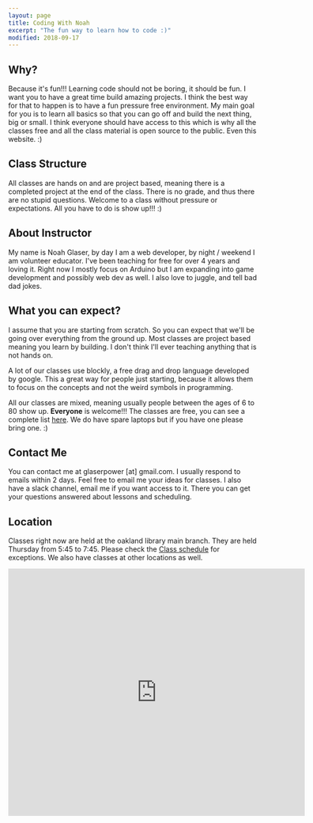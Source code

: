 ```yaml
---
layout: page
title: Coding With Noah
excerpt: "The fun way to learn how to code :)"
modified: 2018-09-17
---
```



## Why?

Because it's fun!!! Learning code should not be boring, it should be fun.  I want you to have a great time build amazing projects.  I think the best way for that to happen is to have a fun pressure free environment.  My main goal for you is to learn all basics so that you can go off and build the next thing, big or small.  I think everyone should have access to this which is why all the classes free and all the class material is open source to the public.  Even this website. :)


## Class Structure

All classes are hands on and are project based, meaning there is a completed project at the end of the class. There is no grade, and thus there are no stupid questions.  Welcome to a class without pressure or expectations.  All you have to do is show up!!! :)

## About Instructor

My name is Noah Glaser, by day I am a web developer, by night / weekend I am volunteer educator.  I've been teaching for free for over 4 years and loving it.  Right now I mostly focus on Arduino but I am expanding into game development and possibly web dev as well.  I also love to juggle, and  tell bad dad jokes.

## What you can expect?

I assume that you are starting from scratch.  So you can expect that we'll be going over everything from the ground up.  Most classes are project based meaning you learn by building.  I don't think I'll ever teaching anything that is not hands on. 

A lot of our classes use blockly, a free drag and drop language developed by google.  This a great way for people just starting, because it allows them to focus on the concepts and not the weird symbols in programming.  

All our classes are mixed, meaning usually people between the ages of 6 to 80 show up.  **Everyone** is welcome!!! The classes are free, you can see a complete list [here](/class-schedule).  We do have spare laptops but if you have one please bring one. :)

## Contact Me

You can contact me at glaserpower [at] gmail.com.  I usually respond to emails within 2 days. Feel free to email me your ideas for classes.  I also have a slack channel, email me if you want access to it.  There you can get your questions answered about lessons and scheduling.


## Location

Classes right now are held at the oakland library main branch. They are held Thursday from 5:45 to 7:45.  Please check the [Class schedule](/class-schedule) for exceptions.  We also have classes at other locations as well.

<div class="mapouter"><div class="gmap_canvas"><iframe width="100%" height="500" id="gmap_canvas" src="https://maps.google.com/maps?q=Oakland%20Public%20Library%2C%20125%2014th%20St%2C%20Oakland%2C%20CA%2094612&t=&z=15&ie=UTF8&iwloc=&output=embed" frameborder="0" scrolling="no" marginheight="0" marginwidth="0"></iframe><a href="https://www.embedgooglemap.net">embedgooglemap.net</a></div><style>.mapouter{text-align:right;height:500px;width:600px;}.gmap_canvas {overflow:hidden;background:none!important;height:500px;width:600px;}</style></div>

